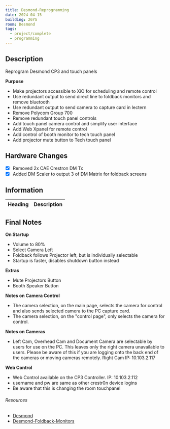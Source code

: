 ```yaml
---
title: Desmond-Reprogramming
date: 2024-04-15
building: 26YS
room: Desmond
tags:
  - project/complete
  - programming
---
```


## Description

Reprogram Desmond CP3 and touch panels

__Purpose__
- Make projectors accessible to XiO for scheduling and remote control
- Use redundant output to send direct line to foldback monitors and remove bluetooth
- Use redundant output to send camera to capture card in lectern
- Remove Polycom Group 700
- Remove redundant touch panel controls
- Add touch panel camera control and simplify user interface
- Add Web Xpanel for remote control
- Add control of booth monitor to tech touch panel
- Add projector mute button to Tech touch panel

## Hardware Changes

- [x] Removed 2x CAE Crestron DM Tx
- [x] Added DM Scaler to output 3 of DM Matrix for foldback screens

## Information

Heading          | Description
---------------- | -----------------

## Final Notes

__On Startup__
- Volume to 80%
- Select Camera Left
- Foldback follows Projector left, but is individually selectable
- Startup is faster, disables shutdown button instead

__Extras__
- Mute Projectors Button
- Booth Speaker Button

__Notes on Camera Control__
- The camera selection, on the main page, selects the camera for control and also sends selected camera to the PC capture card.
- The camera selection, on the "control page", only selects the camera for control.

__Notes on Cameras__
- Left Cam, Overhead Cam and Document Camera are selectable by users for use on the PC.
This leaves only the right camera unavailable to users. Please be aware of this if you are logging onto the back end of the cameras or moving cameras remotely.
Right Cam IP: 10.103.2.117


__Web Control__
- Web Control available on the CP3 Controller. IP: 10.103.2.112
- username and pw are same as other crestr0n device logins
- Be aware that this is changing the room touchpanel



###### Resources

- [Desmond](../../03-Resources/Rooms/Desmond.md)
- [Desmond-Foldback-Monitors](../../01-Projects/Desmond-Foldback-Monitors.md)